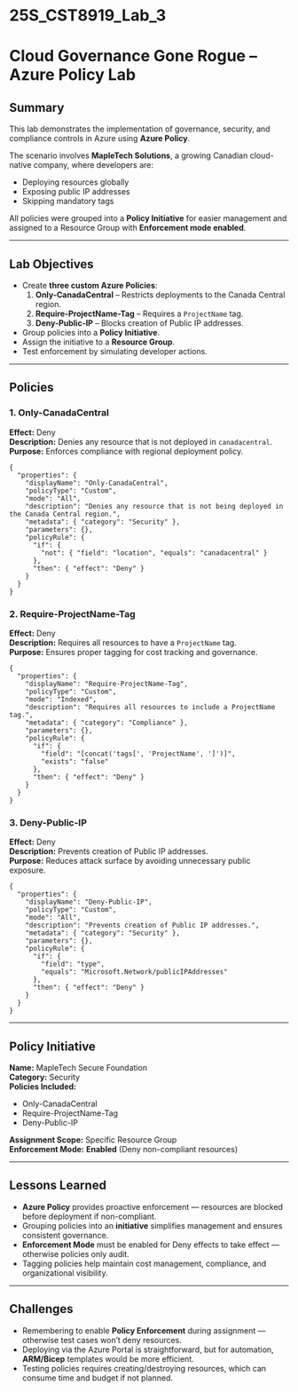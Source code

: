 # 25S_CST8919_Lab_3

# Cloud Governance Gone Rogue – Azure Policy Lab

##  Summary
This lab demonstrates the implementation of governance, security, and compliance controls in Azure using **Azure Policy**.  

The scenario involves **MapleTech Solutions**, a growing Canadian cloud-native company, where developers are:
- Deploying resources globally
- Exposing public IP addresses
- Skipping mandatory tags

All policies were grouped into a **Policy Initiative** for easier management and assigned to a Resource Group with **Enforcement mode enabled**.

---

##  Lab Objectives
- Create **three custom Azure Policies**:
  1. **Only-CanadaCentral** – Restricts deployments to the Canada Central region.
  2. **Require-ProjectName-Tag** – Requires a `ProjectName` tag.
  3. **Deny-Public-IP** – Blocks creation of Public IP addresses.
- Group policies into a **Policy Initiative**.
- Assign the initiative to a **Resource Group**.
- Test enforcement by simulating developer actions.

---

## Policies

### 1. Only-CanadaCentral
**Effect:** Deny  
**Description:** Denies any resource that is not deployed in `canadacentral`.  
**Purpose:** Enforces compliance with regional deployment policy.

```
{
  "properties": {
    "displayName": "Only-CanadaCentral",
    "policyType": "Custom",
    "mode": "All",
    "description": "Denies any resource that is not being deployed in the Canada Central region.",
    "metadata": { "category": "Security" },
    "parameters": {},
    "policyRule": {
      "if": {
        "not": { "field": "location", "equals": "canadacentral" }
      },
      "then": { "effect": "Deny" }
    }
  }
}

```

### 2. Require-ProjectName-Tag
**Effect:** Deny  
**Description:** Requires all resources to have a `ProjectName` tag.  
**Purpose:** Ensures proper tagging for cost tracking and governance.

```
{
  "properties": {
    "displayName": "Require-ProjectName-Tag",
    "policyType": "Custom",
    "mode": "Indexed",
    "description": "Requires all resources to include a ProjectName tag.",
    "metadata": { "category": "Compliance" },
    "parameters": {},
    "policyRule": {
      "if": {
        "field": "[concat('tags[', 'ProjectName', ']')]",
        "exists": "false"
      },
      "then": { "effect": "Deny" }
    }
  }
}

```

### 3. Deny-Public-IP
**Effect:** Deny  
**Description:** Prevents creation of Public IP addresses.  
**Purpose:** Reduces attack surface by avoiding unnecessary public exposure.
```
{
  "properties": {
    "displayName": "Deny-Public-IP",
    "policyType": "Custom",
    "mode": "All",
    "description": "Prevents creation of Public IP addresses.",
    "metadata": { "category": "Security" },
    "parameters": {},
    "policyRule": {
      "if": {
        "field": "type",
        "equals": "Microsoft.Network/publicIPAddresses"
      },
      "then": { "effect": "Deny" }
    }
  }
}

```


---

##  Policy Initiative
**Name:** MapleTech Secure Foundation  
**Category:** Security  
**Policies Included:**
- Only-CanadaCentral
- Require-ProjectName-Tag
- Deny-Public-IP

**Assignment Scope:** Specific Resource Group  
**Enforcement Mode:** **Enabled** (Deny non-compliant resources)

---

##  Lessons Learned
- **Azure Policy** provides proactive enforcement — resources are blocked before deployment if non-compliant.
- Grouping policies into an **initiative** simplifies management and ensures consistent governance.
- **Enforcement Mode** must be enabled for Deny effects to take effect — otherwise policies only audit.
- Tagging policies help maintain cost management, compliance, and organizational visibility.

---

## Challenges
- Remembering to enable **Policy Enforcement** during assignment — otherwise test cases won’t deny resources.
- Deploying via the Azure Portal is straightforward, but for automation, **ARM/Bicep** templates would be more efficient.
- Testing policies requires creating/destroying resources, which can consume time and budget if not planned.


